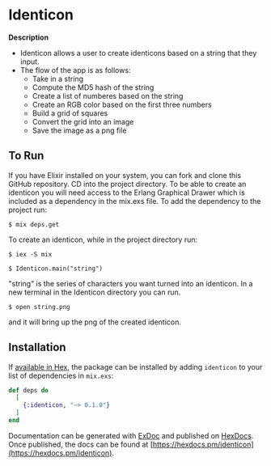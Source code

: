 # Identicon

**Description**

- Identicon allows a user to create identicons based on a string that they input.
- The flow of the app is as follows:
    - Take in a string
    - Compute the MD5 hash of the string
    - Create a list of numberes based on the string
    - Create an RGB color based on the first three numbers
    - Build a grid of squares
    - Convert the grid into an image
    - Save the image as a png file

## To Run

If you have Elixir installed on your system, you can fork and clone this GitHub repository. CD into the project directory. To be able to create an identicon you will need access to the Erlang Graphical Drawer which is included as a dependency in the mix.exs file. To add the dependency to the project run: 

    $ mix deps.get 

To create an identicon, while in the project directory run:

    $ iex -S mix

    $ Identicon.main("string")

"string" is the series of characters you want turned into an identicon.
In a new terminal in the Identicon directory you can run.

    $ open string.png

and it will bring up the png of the created identicon.


## Installation

If [available in Hex](https://hex.pm/docs/publish), the package can be installed
by adding `identicon` to your list of dependencies in `mix.exs`:

```elixir
def deps do
  [
    {:identicon, "~> 0.1.0"}
  ]
end
```

Documentation can be generated with [ExDoc](https://github.com/elixir-lang/ex_doc)
and published on [HexDocs](https://hexdocs.pm). Once published, the docs can
be found at [https://hexdocs.pm/identicon](https://hexdocs.pm/identicon).

